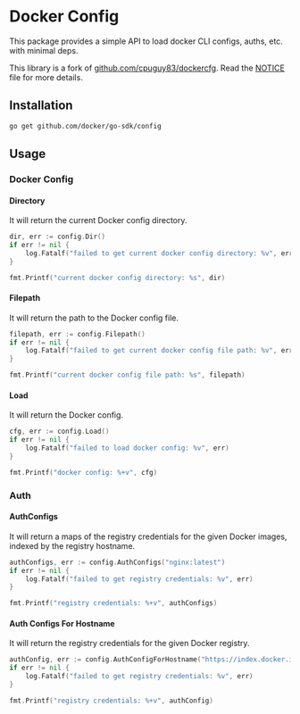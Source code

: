 # Docker Config

This package provides a simple API to load docker CLI configs, auths, etc. with minimal deps.

This library is a fork of [github.com/cpuguy83/dockercfg](https://github.com/cpuguy83/dockercfg). Read the [NOTICE](../NOTICE) file for more details.

## Installation

```bash
go get github.com/docker/go-sdk/config
```

## Usage

### Docker Config

#### Directory

It will return the current Docker config directory.

```go
dir, err := config.Dir()
if err != nil {
    log.Fatalf("failed to get current docker config directory: %v", err)
}

fmt.Printf("current docker config directory: %s", dir)
```

#### Filepath

It will return the path to the Docker config file.

```go
filepath, err := config.Filepath()
if err != nil {
    log.Fatalf("failed to get current docker config file path: %v", err)
}

fmt.Printf("current docker config file path: %s", filepath)
```

#### Load

It will return the Docker config.

```go
cfg, err := config.Load()
if err != nil {
    log.Fatalf("failed to load docker config: %v", err)
}

fmt.Printf("docker config: %+v", cfg)
```

### Auth

#### AuthConfigs

It will return a maps of the registry credentials for the given Docker images, indexed by the registry hostname.

```go
authConfigs, err := config.AuthConfigs("nginx:latest")
if err != nil {
    log.Fatalf("failed to get registry credentials: %v", err)
}

fmt.Printf("registry credentials: %+v", authConfigs)
```

#### Auth Configs For Hostname

It will return the registry credentials for the given Docker registry.

```go
authConfig, err := config.AuthConfigForHostname("https://index.docker.io/v1/")
if err != nil {
    log.Fatalf("failed to get registry credentials: %v", err)
}

fmt.Printf("registry credentials: %+v", authConfig)
```
